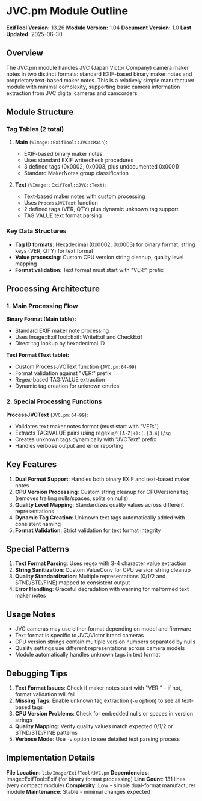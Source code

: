 # JVC.pm Module Outline

**ExifTool Version:** 13.26
**Module Version:** 1.04
**Document Version:** 1.0
**Last Updated:** 2025-06-30

## Overview

The JVC.pm module handles JVC (Japan Victor Company) camera maker notes in two distinct formats: standard EXIF-based binary maker notes and proprietary text-based maker notes. This is a relatively simple manufacturer module with minimal complexity, supporting basic camera information extraction from JVC digital cameras and camcorders.

## Module Structure

### Tag Tables (2 total)

1. **Main** (`%Image::ExifTool::JVC::Main`):

   - EXIF-based binary maker notes
   - Uses standard EXIF write/check procedures
   - 3 defined tags (0x0002, 0x0003, plus undocumented 0x0001)
   - Standard MakerNotes group classification

2. **Text** (`%Image::ExifTool::JVC::Text`):
   - Text-based maker notes with custom processing
   - Uses `ProcessJVCText` function
   - 2 defined tags (VER, QTY) plus dynamic unknown tag support
   - TAG:VALUE text format parsing

### Key Data Structures

- **Tag ID formats**: Hexadecimal (0x0002, 0x0003) for binary format, string keys (VER, QTY) for text format
- **Value processing**: Custom CPU version string cleanup, quality level mapping
- **Format validation**: Text format must start with "VER:" prefix

## Processing Architecture

### 1. Main Processing Flow

**Binary Format (Main table):**

- Standard EXIF maker note processing
- Uses Image::ExifTool::Exif::WriteExif and CheckExif
- Direct tag lookup by hexadecimal ID

**Text Format (Text table):**

- Custom ProcessJVCText function (`JVC.pm:64-99`)
- Format validation against "VER:" prefix
- Regex-based TAG:VALUE extraction
- Dynamic tag creation for unknown entries

### 2. Special Processing Functions

**ProcessJVCText** (`JVC.pm:64-99`):

- Validates text maker notes format (must start with "VER:")
- Extracts TAG:VALUE pairs using regex `m/([A-Z]+):(.{3,4})/sg`
- Creates unknown tags dynamically with "JVC*Text*" prefix
- Handles verbose output and error reporting

## Key Features

1. **Dual Format Support**: Handles both binary EXIF and text-based maker notes
2. **CPU Version Processing**: Custom string cleanup for CPUVersions tag (removes trailing nulls/spaces, splits on nulls)
3. **Quality Level Mapping**: Standardizes quality values across different representations
4. **Dynamic Tag Creation**: Unknown text tags automatically added with consistent naming
5. **Format Validation**: Strict validation for text format integrity

## Special Patterns

1. **Text Format Parsing**: Uses regex with 3-4 character value extraction
2. **String Sanitization**: Custom ValueConv for CPU version string cleanup
3. **Quality Standardization**: Multiple representations (0/1/2 and STND/STD/FINE) mapped to consistent output
4. **Error Handling**: Graceful degradation with warning for malformed text maker notes

## Usage Notes

- JVC cameras may use either format depending on model and firmware
- Text format is specific to JVC/Victor brand cameras
- CPU version strings contain multiple version numbers separated by nulls
- Quality settings use different representations across camera models
- Module automatically handles unknown tags in text format

## Debugging Tips

1. **Text Format Issues**: Check if maker notes start with "VER:" - if not, format validation will fail
2. **Missing Tags**: Enable unknown tag extraction (`-u` option) to see all text-based tags
3. **CPU Version Problems**: Check for embedded nulls or spaces in version strings
4. **Quality Mapping**: Verify quality values match expected 0/1/2 or STND/STD/FINE patterns
5. **Verbose Mode**: Use `-v` option to see detailed text parsing process

## Implementation Details

**File Location**: `lib/Image/ExifTool/JVC.pm`
**Dependencies**: Image::ExifTool::Exif (for binary format processing)
**Line Count**: 131 lines (very compact module)
**Complexity**: Low - simple dual-format manufacturer module
**Maintenance**: Stable - minimal changes expected
